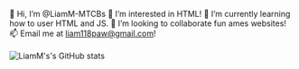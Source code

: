 👋 Hi, I’m @LiamM-MTCBs
👀 I’m interested in HTML!
🌱 I’m currently learning how to user HTML and JS.
💞️ I’m looking to collaborate fun ames websites!
📫 Email me at liam118paw@gmail.com!
<br/>
<br/>
![LiamM's's GitHub stats](https://github-readme-stats.vercel.app/api?username=LiamM-MTCBs&show_icons=true&theme=radical)
